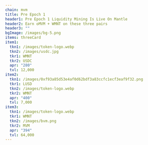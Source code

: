 ```yaml
---
chain: mvm
title: Pre Epoch 1
header1: Pre Epoch 1 Liquidity Mining Is Live On Mantle
header2: Earn oMVM + WMNT on these three pairs
header3: ""
bgImage: /images/bg-5.png
items: threeCard
item1:
  tkn1: /images/token-logo.webp
  tkn2: /images/usdc.jpg
  tkr1: WMNT
  tkr2: USDC
  apr: "280"
  tvl: 12,000
item2:
  tkn1: /images/0xf93a85d53e4af0d62bdf3a83ccfc1ecf3eaf9f32.png
  tkr1: LUSD
  tkn2: /images/token-logo.webp
  tkr2: WMNT
  apr: "400"
  tvl: 7,000
item3:
  tkn1: /images/token-logo.webp
  tkr1: WMNT
  tkn2: /images/bvm.png
  tkr2: MVM
  apr: "394"
  tvl: 64,000
---
```

